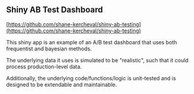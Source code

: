## Shiny AB Test Dashboard

[https://github.com/shane-kercheval/shiny-ab-testing](https://github.com/shane-kercheval/shiny-ab-testing)

This shiny app is an example of an A/B test dashboard that uses both frequentist and bayesian methods.

The underlying data it uses is simulated to be "realistic", such that it could process production-level data.

Additionally, the underlying code/functions/logic is unit-tested and is designed to be extendable and maintainable.
